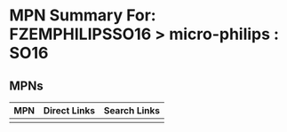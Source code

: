 



# MPN Summary For: FZEMPHILIPSSO16 > micro-philips : SO16

## MPNs
  

|MPN|Direct Links|Search Links|
| :--- | :--- | :--- |
||||
